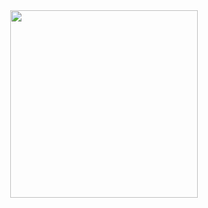 <div align="center">
  <img src="https://github-readme-stats.vercel.app/api?username=bellalongo&show_icons=true&theme=material-palenight&hide_border=true&border_radius=10&hide_rank=true&hide=contribs,issues" width="300">
</div>

<!--
**bellalongo/bellalongo** is a ✨ _special_ ✨ repository because its `README.md` (this file) appears on your GitHub profile.

Here are some ideas to get you started:

- 🔭 I’m currently working on ...
- 🌱 I’m currently learning ...
- 👯 I’m looking to collaborate on ...
- 🤔 I’m looking for help with ...
- 💬 Ask me about ...
- 📫 How to reach me: ...
- 😄 Pronouns: ...
- ⚡ Fun fact: ...
-->
